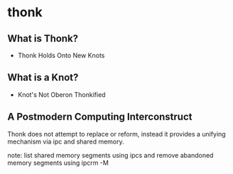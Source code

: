 # thonk

## What is Thonk?

* Thonk Holds Onto New Knots

## What is a Knot?

* Knot's Not Oberon Thonkified

## A Postmodern Computing Interconstruct

Thonk does not attempt to replace or reform, instead it provides a unifying mechanism via ipc and shared memory.

note: list shared memory segments using ipcs and remove abandoned memory segments using ipcrm -M <key>

